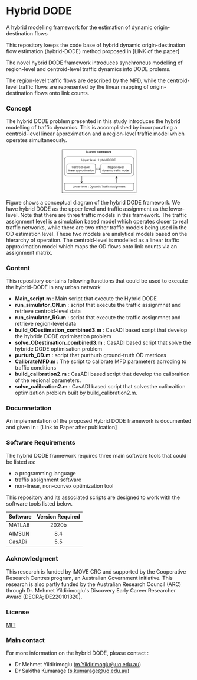 
# Hybrid DODE

A hybrid modelling framework for the estimation of dynamic origin-destination flows

This repository keeps the code base of hybrid dynamic origin-destination flow estimation (hybrid-DODE) method proposed in [LINK of the paper]

The novel hybrid DODE framework introduces synchronous modelling of region-level and centroid-level traffic dynamics into DODE prolems. 

The region-level traffic flows are described by the MFD, while the centroid-level traffic flows are represented by the linear mapping of origin-destination flows onto link counts.
### Concept

The hybrid DODE problem presented in this study introduces the hybrid modelling of traffic dynamics. This is accomplished by incorporating a centroid-level linear approximation and a region-level traffic model which operates simultaneously. 

<p align="center">
<img src="BilvFml.png " width="40%" height="40%">
</p>

Figure shows a conceptual diagram of the hybrid DODE framework. We have hybrid DODE as the upper level and traffic assignment as the lower-level. Note that there are three traffic models in this framework. The traffic assignment level is a simulation based model which operates closer to real traffic networks, while there are two other traffic models being used in the OD estimation level. These two models are analytical models based on the hierarchy of operation. The centroid-level is modelled as a linear traffic approximation model which maps the OD flows onto link counts via an assignment matrix.
### Content

This repositiory contains following functions that could be used to execute the hybrid-DODE in any urban network 

- **Main_script.m** : Main script that execute the Hybrid DODE
- **run_simulator_CN.m** : script that execute the traffic assignmnet and retrieve centroid-level data
- **run_simulator_RG.m** : script that execute the traffic assignmnet and retrieve region-level data
- **build_ODestimation_combined3.m** : CasADI based script that develop the hybride DODE optimisation problem
- **solve_ODestimation_combined3.m** : CasADI based script that solve the hybride DODE optimisation problem
- **purturb_OD.m** : script that purthurb ground-truth OD matrices
- **CalibrateMFD.m** : The script to calibrate MFD parameters acrroding to traffic conditions
- **build_calibration2.m** : CasADI based script that develop the calibraition of the regional parameters.
- **solve_calibration2.m** : CasADI based script that solvesthe calibraition optimization problem built by  build_calibration2.m.
### Documnetation

An implementation of the proposed Hybrid DODE framework is documented and given in :
[Link to Paper after publication] 
### Software Requirements

The hybrid DODE framework requires three main software tools that could be listed as:

- a programming language
- traffis assignment software 
- non-linear, non-convex optimization tool

This repository and its associated scripts are designed to work with the software tools listed below.

| Software     | Version Required |
| :---         |    :----:        |  
| MATLAB       |    2020b        |
| AIMSUN       | 8.4              |
| CasADi       | 5.5             |


### Acknowledgment

This research is funded by iMOVE CRC and supported by the Cooperative Research Centres program, an Australian Government initiative. This research is also partly funded by the Australian Research Council (ARC) through Dr. Mehmet Yildirimoglu's Discovery Early Career Researcher Award (DECRA; DE220101320).
### License

[MIT](https://choosealicense.com/licenses/mit/)


### Main contact

For more information on the hybrid DODE, please contact : 

- Dr Mehmet Yildirimoglu (m.Yildirimoglu@uq.edu.au) 
- Dr Sakitha Kumarage (s.kumarage@uq.edu.au) 
